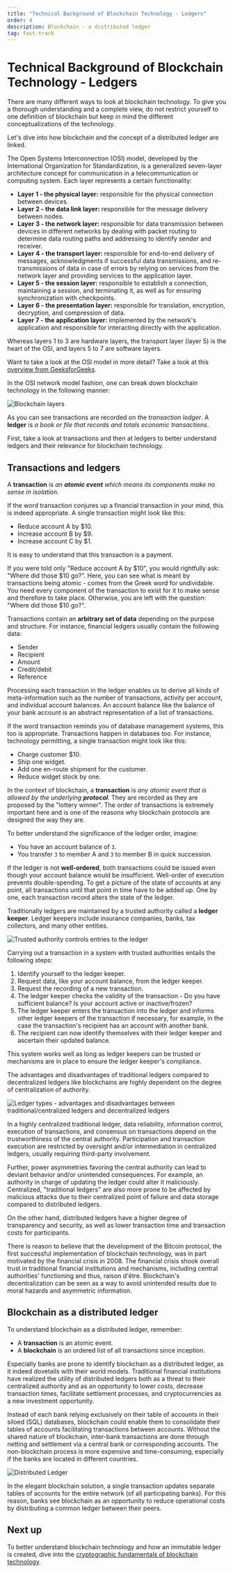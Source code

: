 ```yaml
---
title: "Technical Background of Blockchain Technology - Ledgers"
order: 4
description: Blockchain - a distributed ledger
tag: fast-track
---
```


# Technical Background of Blockchain Technology - Ledgers

<HighlightBox type="note">

There are many different ways to look at blockchain technology. To give you a thorough understanding and a complete view, do not restrict yourself to one definition of blockchain but keep in mind the different conceptualizations of the technology.

</HighlightBox>

Let's dive into how blockchain and the concept of a distributed ledger are linked.

<ExpansionPanel title="Open Systems Interconnection (OSI) model">

The Open Systems Interconnection (OSI) model, developed by the International Organization for Standardization, is a generalized seven-layer architecture concept for communication in a telecommunication or computing system. Each layer represents a certain functionality:

* **Layer 1 - the physical layer:** responsible for the physical connection between devices.
* **Layer 2 - the data link layer:** responsible for the message delivery between nodes.
* **Layer 3 - the network layer:** responsible for data transmission between devices in different networks by dealing with packet routing to determine data routing paths and addressing to identify sender and receiver.
* **Layer 4 - the transport layer:** responsible for end-to-end delivery of messages, acknowledgments if successful data transmissions, and re-transmissions of data in case of errors by relying on services from the network layer and providing services to the application layer.
* **Layer 5 - the session layer:** responsible to establish a connection, maintaining a session, and terminating it, as well as for ensuring synchronization with checkpoints.
* **Layer 6 - the presentation layer:** responsible for translation, encryption, decryption, and compression of data.
* **Layer 7 - the application layer:** implemented by the network's application and responsible for interacting directly with the application.

Whereas layers 1 to 3 are hardware layers, the transport layer (layer 5) is the heart of the OSI, and layers 5 to 7 are software layers.

Want to take a look at the OSI model in more detail? Take a look at this [overview from GeeksforGeeks](https://www.geeksforgeeks.org/layers-of-osi-model/).

</ExpansionPanel>

In the OSI network model fashion, one can break down blockchain technology in the following manner:

![Blockchain layers](/onboarding/1-introduction-blockchain/images/blockchain-layers.png)

As you can see transactions are recorded on the _transaction ledger_. A **ledger** is _a book or file that records and totals economic transactions_.

First, take a look at transactions and then at ledgers to better understand ledgers and their relevance for blockchain technology.

## Transactions and ledgers

A **transaction** is _an **atomic event** which means its components make no sense in isolation_.

If the word transaction conjures up a financial transaction in your mind, this is indeed appropriate. A single transaction might look like this:

* Reduce account A by $10.
* Increase account B by $9.
* Increase account C by $1.

It is easy to understand that this transaction is a payment.

If you were told only "Reduce account A by $10", you would rightfully ask: "Where did those $10 go?". Here, you can see what is meant by transactions being atomic - comes from the Greek word for undividable. You need every component of the transaction to exist for it to make sense and therefore to take place. Otherwise, you are left with the question: "Where did those $10 go?".

Transactions contain an **arbitrary set of data** depending on the purpose and structure. For instance, financial ledgers usually contain the following data:

* Sender
* Recipient
* Amount
* Credit/debit
* Reference

Processing each transaction in the ledger enables us to derive all kinds of meta-information such as the number of transactions, activity per account, and individual account balances. An account balance like the balance of your bank account is an abstract representation of a list of transactions.

If the word transaction reminds you of database management systems, this too is appropriate. Transactions happen in databases too. For instance, technology permitting, a single transaction might look like this:

* Charge customer $10.
* Ship one widget.
* Add one en-route shipment for the customer.
* Reduce widget stock by one.

In the context of blockchain, a **transaction** is _any atomic event that is allowed by the underlying **protocol**_. They are recorded as they are proposed by the "lottery winner". The order of transactions is extremely important here and is one of the reasons why blockchain protocols are designed the way they are.

To better understand the significance of the ledger order, imagine:

* You have an account balance of `3`.
* You transfer `3` to member A and `3` to member B in quick succession.

If the ledger is not **well-ordered**, both transactions could be issued even though your account balance would be insufficient. Well-order of execution prevents double-spending. To get a picture of the state of accounts at any point, all transactions until that point in time have to be added up. One by one, each transaction record alters the state of the ledger.

<ExpansionPanel title="Ledger keeper and trusted authority">

Traditionally ledgers are maintained by a trusted authority called a **ledger keeper**. Ledger keepers include insurance companies, banks, tax collectors, and many other entities.

![Trusted authority controls entries to the ledger](/onboarding/1-introduction-blockchain/images/authority.png)

Carrying out a transaction in a system with trusted authorities entails the following steps:

1. Identify yourself to the ledger keeper.
2. Request data, like your account balance, from the ledger keeper.
3. Request the recording of a new transaction.
4. The ledger keeper checks the validity of the transaction - Do you have sufficient balance? Is your account active or inactive/frozen?
5. The ledger keeper enters the transaction into the ledger and informs other ledger keepers of the transaction if necessary, for example, in the case the transaction's recipient has an account with another bank.
6. The recipient can now identify themselves with their ledger keeper and ascertain their updated balance.

This system works well as long as ledger keepers can be trusted or mechanisms are in place to ensure the ledger keeper's compliance.

</ExpansionPanel>

The advantages and disadvantages of traditional ledgers compared to decentralized ledgers like blockchains are highly dependent on the degree of centralization of authority.

![Ledger types - advantages and disadvantages between traditional/centralized ledgers and decentralized ledgers](/onboarding/1-introduction-blockchain/images/table-ledger-type.png)

In a highly centralized traditional ledger, data reliability, information control, execution of transactions, and consensus on transactions depend on the trustworthiness of the central authority. Participation and transaction execution are restricted by oversight and/or intermediation in centralized ledgers, usually requiring third-party involvement.

Further, power asymmetries favoring the central authority can lead to deviant behavior and/or unintended consequences. For example, an authority in charge of updating the ledger could alter it maliciously. Centralized, "traditional ledgers" are also more prone to be affected by malicious attacks due to their centralized point of failure and data storage compared to distributed ledgers.

On the other hand, distributed ledgers have a higher degree of transparency and security, as well as lower transaction time and transaction costs for participants.

<HighlightBox type="info">

There is reason to believe that the development of the Bitcoin protocol, the first successful implementation of blockchain technology, was in part motivated by the financial crisis in 2008. The financial crisis shook overall trust in traditional financial institutions and mechanisms, including central authorities' functioning and thus, raison d'être. Blockchain's decentralization can be seen as a way to avoid unintended results due to moral hazards and asymmetric information.

</HighlightBox>

## Blockchain as a distributed ledger

To understand blockchain as a distributed ledger, remember:

* A **transaction** is an atomic event.
* A **blockchain** is an ordered list of all transactions since inception.

Especially banks are prone to identify blockchain as a distributed ledger, as it indeed dovetails with their world models. Traditional financial institutions have realized the utility of distributed ledgers both as a threat to their centralized authority and as an opportunity to lower costs, decrease transaction times, facilitate settlement processes, and cryptocurrencies as a new investment opportunity.

Instead of each bank relying exclusively on their table of accounts in their siloed (SQL) databases, blockchain could enable them to consolidate their tables of accounts facilitating transactions between accounts. Without the shared nature of blockchain, inter-bank transactions are done through netting and settlement via a central bank or corresponding accounts. The non-blockchain process is more expensive and time-consuming, especially if the banks are located in different countries.

![Distributed Ledger](/onboarding/1-introduction-blockchain/images/blockchain-as-distributed-ledger.png)

In the elegant blockchain solution, a single transaction updates separate tables of accounts for the entire network (of all participating banks). For this reason, banks see blockchain as an opportunity to reduce operational costs by distributing a common ledger between their peers.

## Next up

To better understand blockchain technology and how an immutable ledger is created, dive into the [cryptographic fundamentals of blockchain technology](./cryptographic-fundamentals.md).
